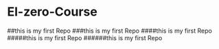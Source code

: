 # El-zero-Course
##this is my first Repo
###this is my first Repo
####this is my first Repo
#####this is my first Repo
######this is my first Repo
